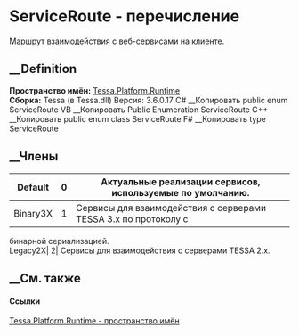 # ServiceRoute - перечисление
Маршрут взаимодействия с веб-сервисами на клиенте.
## __Definition
 **Пространство имён:** [Tessa.Platform.Runtime](N_Tessa_Platform_Runtime.htm)  
 **Сборка:** Tessa (в Tessa.dll) Версия: 3.6.0.17
C# __Копировать
     public enum ServiceRoute
VB __Копировать
     Public Enumeration ServiceRoute
C++ __Копировать
     public enum class ServiceRoute
F# __Копировать
     type ServiceRoute
##  __Члены
Default| 0|  Актуальные реализации сервисов, используемые по умолчанию.  
---|---|---  
Binary3X| 1|  Сервисы для взаимодействия с серверами TESSA 3.x по протоколу с
бинарной сериализацией.  
Legacy2X| 2|  Сервисы для взаимодействия с серверами TESSA 2.x.  
## __См. также
#### Ссылки
[Tessa.Platform.Runtime - пространство имён](N_Tessa_Platform_Runtime.htm)
